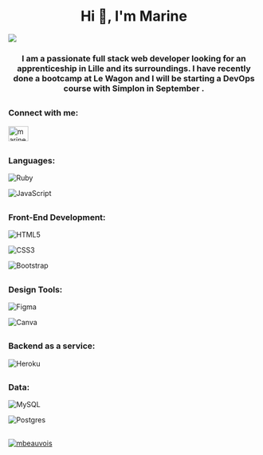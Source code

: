 <h1 align="center">Hi 👋, I'm Marine</h1>
 <img src="https://user-images.githubusercontent.com/66454964/174484002-30687fa7-b429-49ce-a08e-4fec77c39608.gif" style=" max-width: 600px; width: 80 %;"/>
<h3 align="center">I am a passionate full stack web developer looking for an apprenticeship in Lille and its surroundings.
I have recently done a bootcamp at Le Wagon and I will be starting a DevOps course with Simplon in September .</h3>

## <h3 align="left">Connect with me:</h3>
  <p align="left">
    <a href="https://linkedin.com/in/marine-beauvois" target="blank"><img align="center" src="https://raw.githubusercontent.com/rahuldkjain/github-profile-readme-generator/master/src/images/icons/Social/linked-in-alt.svg" alt="marine-beauvois" height="30" width="40" /></a>

## <h3 align="left">Languages:</h3>

![Ruby](https://img.shields.io/badge/ruby-%23CC342D.svg?style=for-the-badge&logo=ruby&logoColor=white)

![JavaScript](https://img.shields.io/badge/javascript-%23323330.svg?style=for-the-badge&logo=javascript&logoColor=%23F7DF1E)

## <h3 align="left">Front-End Development:</h3>

![HTML5](https://img.shields.io/badge/html5-%23E34F26.svg?style=for-the-badge&logo=html5&logoColor=white)

![CSS3](https://img.shields.io/badge/css3-%231572B6.svg?style=for-the-badge&logo=css3&logoColor=white)

![Bootstrap](https://img.shields.io/badge/bootstrap-%23563D7C.svg?style=for-the-badge&logo=bootstrap&logoColor=white)

## <h3 align="left">Design Tools:</h3>

![Figma](https://img.shields.io/badge/figma-%23F24E1E.svg?style=for-the-badge&logo=figma&logoColor=white)

![Canva](https://img.shields.io/badge/Canva-%2300C4CC.svg?style=for-the-badge&logo=Canva&logoColor=white)

## <h3 align="left">Backend as a service:</h3>

![Heroku](https://img.shields.io/badge/heroku-%23430098.svg?style=for-the-badge&logo=heroku&logoColor=white)

## <h3 align="left">Data:</h3>
>
![MySQL](https://img.shields.io/badge/mysql-%2300f.svg?style=for-the-badge&logo=mysql&logoColor=white)

![Postgres](https://img.shields.io/badge/postgres-%23316192.svg?style=for-the-badge&logo=postgresql&logoColor=white)
## 

<p align="left"> <a href="https://github.com/ryo-ma/github-profile-trophy"><img src="https://github-profile-trophy.vercel.app/?username=mbeauvois" alt="mbeauvois" /></a> </p>









